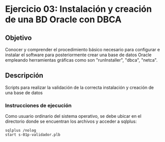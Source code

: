 # Ejercicio 03: Instalación y creación de una BD Oracle con DBCA

## Objetivo
Conocer y comprender el procedimiento básico necesario para configurar e instalar el software para posteriormente crear una base de datos Oracle empleando herramientas gráficas como son "runInstaller", "dbca", "netca".

## Descripción
Scripts para realizar la validación de la correcta instalación y creación de una base de datos

### Instrucciones de ejecución
Como usuario ordinario del sistema operativo, se debe ubicar en el directorio donde se encuentran los archivos y acceder a sqlplus:
```
sqlplus /nolog
start s-01p-validador.plb
```
